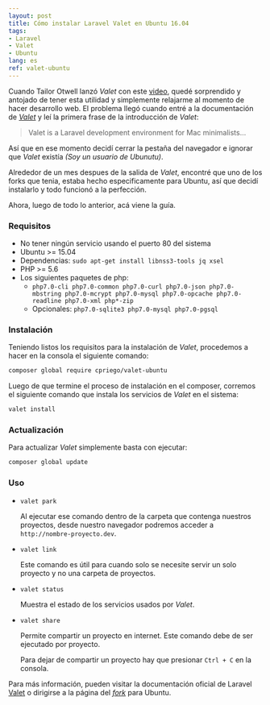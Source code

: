 ```yaml
---
layout: post
title: Cómo instalar Laravel Valet en Ubuntu 16.04
tags:
- Laravel
- Valet
- Ubuntu
lang: es
ref: valet-ubuntu
---
```


Cuando Tailor Otwell lanzó _Valet_ con este [video](https://www.youtube.com/watch?v=H3Z4Gk9Wc0s), 
quedé sorprendido y antojado de tener esta utilidad y simplemente relajarme al momento de hacer 
desarrollo web. El problema llegó cuando entré a la documentación de _[Valet](https://laravel.com/docs/valet)_ 
y leí la primera frase de la introducción de _Valet_:

> Valet is a Laravel development environment for Mac minimalists...

Así que en ese momento decidí cerrar la pestaña del navegador e ignorar que _Valet_ existía _(Soy un usuario de Ubunutu)_.

Alrededor de un mes despues de la salida de _Valet_, encontré que uno de los forks que tenia, 
estaba hecho especificamente para Ubuntu, así que decidí instalarlo y todo funcionó a la perfección.

Ahora, luego de todo lo anterior, acá viene la guía.

### Requisitos
- No tener ningún servicio usando el puerto 80 del sistema
- Ubuntu >= 15.04
- Dependencias: `sudo apt-get install libnss3-tools jq xsel`
- PHP >= 5.6
- Los siguientes paquetes de php:
    - `php7.0-cli php7.0-common php7.0-curl php7.0-json php7.0-mbstring php7.0-mcrypt php7.0-mysql php7.0-opcache php7.0-readline php7.0-xml php*-zip`
    - Opcionales: `php7.0-sqlite3 php7.0-mysql php7.0-pgsql`

### Instalación
Teniendo listos los requisitos para la instalación de _Valet_, procedemos a hacer en la consola el siguiente comando:

```bash
composer global require cpriego/valet-ubuntu
```

Luego de que termine el proceso de instalación en el composer, corremos el siguiente comando que instala los servicios de _Valet_ en el sistema:

```bash
valet install
```

### Actualización
Para actualizar _Valet_ simplemente basta con ejecutar:

```bash
composer global update
```

### Uso

- `valet park`

    Al ejecutar ese comando dentro de la carpeta que contenga nuestros proyectos, desde nuestro navegador podremos acceder a `http://nombre-proyecto.dev`.

- `valet link`

    Este comando es útil para cuando solo se necesite servir un solo proyecto y no una carpeta de proyectos.

- `valet status`

    Muestra el estado de los servicios usados por _Valet_.

- `valet share`

    Permite compartir un proyecto en internet. Este comando debe de ser ejecutado por proyecto.

    Para dejar de compartir un proyecto hay que presionar `Ctrl + C` en la consola.

Para más información, pueden visitar la documentación oficial de Laravel [Valet](https://laravel.com/docs/valet) o dirigirse a la página del _[fork](https://github.com/cpriego/valet-ubuntu)_ para Ubuntu.

